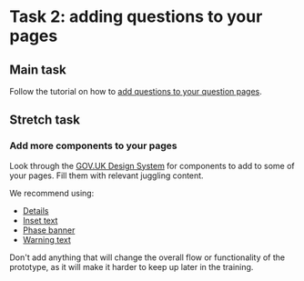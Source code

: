 # Task 2: adding questions to your pages

## Main task 

Follow the tutorial on how to [add questions to your question pages](https://govuk-prototype-kit.herokuapp.com/docs/make-first-prototype/add-questions).

## Stretch task

### Add more components to your pages

Look through the [GOV.UK Design System](https://design-system.service.gov.uk/) for components to add to some of your pages. Fill them with relevant juggling content.

We recommend using:

* [Details](https://design-system.service.gov.uk/components/details/)
* [Inset text](https://design-system.service.gov.uk/components/inset-text/)
* [Phase banner](https://design-system.service.gov.uk/components/phase-banner/)
* [Warning text](https://design-system.service.gov.uk/components/warning-text/)

Don't add anything that will change the overall flow or functionality of the prototype, as it will make it harder to keep up later in the training.